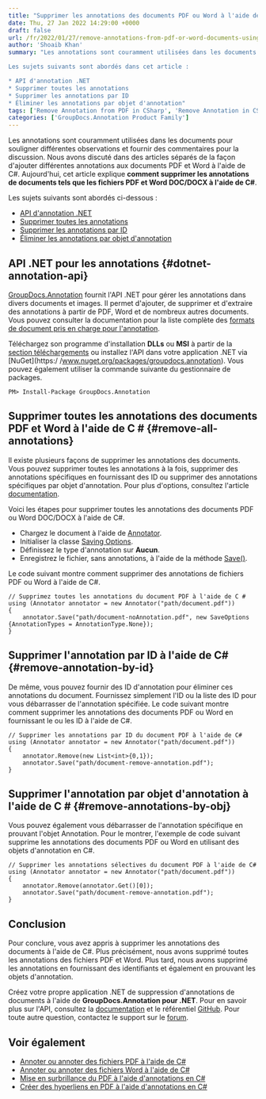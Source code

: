 ```yaml
---
title: "Supprimer les annotations des documents PDF ou Word à l'aide de C#"
date: Thu, 27 Jan 2022 14:29:00 +0000
draft: false
url: /fr/2022/01/27/remove-annotations-from-pdf-or-word-documents-using-csharp/
author: 'Shoaib Khan'
summary: "Les annotations sont couramment utilisées dans les documents pour souligner différentes observations et fournir des commentaires pour la discussion. Nous avons discuté dans des articles séparés, [comment ajouter différentes annotations au PDF](https://blog.groupdocs.com/2022/01/25/annotate-pdf-files-using-csharp) et [documents Word](https ://blog.groupdocs.com/2021/06/23/annotate-word-documents-using-csharp/) en utilisant C#. Aujourd'hui, cet article explique **comment supprimer les annotations de documents tels que les fichiers PDF et Word DOC/DOCX à l'aide de C#**.

Les sujets suivants sont abordés dans cet article :

* API d'annotation .NET
* Supprimer toutes les annotations
* Supprimer les annotations par ID
* Éliminer les annotations par objet d'annotation"
tags: ['Remove Annotation from PDF in CSharp', 'Remove Annotation in CSharp', 'Remove Annotations', 'Remove Annotations from Word in C#']
categories: ['GroupDocs.Annotation Product Family']
---
```


Les annotations sont couramment utilisées dans les documents pour souligner différentes observations et fournir des commentaires pour la discussion. Nous avons discuté dans des articles séparés de la façon d'ajouter différentes annotations aux documents PDF et Word à l'aide de C#. Aujourd'hui, cet article explique **comment supprimer les annotations de documents tels que les fichiers PDF et Word DOC/DOCX à l'aide de C#**.

Les sujets suivants sont abordés ci-dessous :

* [API d'annotation .NET](#dotnet-annotation-api)
* [Supprimer toutes les annotations](#remove-all-annotations)
* [Supprimer les annotations par ID](#remove-annotation-by-id)
* [Éliminer les annotations par objet d'annotation](#remove-annotations-by-obj)

## API .NET pour les annotations {#dotnet-annotation-api}

[GroupDocs.Annotation](https://products.groupdocs.com/annotation/) fournit l'API .NET pour gérer les annotations dans divers documents et images. Il permet d'ajouter, de supprimer et d'extraire des annotations à partir de PDF, Word et de nombreux autres documents. Vous pouvez consulter la documentation pour la liste complète des [formats de document pris en charge pour l'annotation](https://docs.groupdocs.com/annotation/net/supported-document-formats/).

Téléchargez son programme d'installation **DLLs** ou **MSI** à partir de la [section téléchargements](https://downloads.groupdocs.com/annotation) ou installez l'API dans votre application .NET via [NuGet](https:/ /www.nuget.org/packages/groupdocs.annotation). Vous pouvez également utiliser la commande suivante du gestionnaire de packages.

```
PM> Install-Package GroupDocs.Annotation
```

## Supprimer toutes les annotations des documents PDF et Word à l'aide de C # {#remove-all-annotations}

Il existe plusieurs façons de supprimer les annotations des documents. Vous pouvez supprimer toutes les annotations à la fois, supprimer des annotations spécifiques en fournissant des ID ou supprimer des annotations spécifiques par objet d'annotation. Pour plus d'options, consultez l'article [documentation](https://docs.groupdocs.com/annotation/net/remove-annotation-from-document/).

Voici les étapes pour supprimer toutes les annotations des documents PDF ou Word DOC/DOCX à l'aide de C#.

* Chargez le document à l'aide de [Annotator](https://apireference.groupdocs.com/annotation/net/groupdocs.annotation/annotator).
* Initialiser la classe [Saving Options](https://apireference.groupdocs.com/annotation/net/groupdocs.annotation.options/saveoptions).
* Définissez le type d'annotation sur **Aucun**.
* Enregistrez le fichier, sans annotations, à l'aide de la méthode [Save()](https://apireference.groupdocs.com/annotation/net/groupdocs.annotation/annotator/methods/save/index).

Le code suivant montre comment supprimer des annotations de fichiers PDF ou Word à l'aide de C#.

```
// Supprimez toutes les annotations du document PDF à l'aide de C #
using (Annotator annotator = new Annotator("path/document.pdf"))
{
    annotator.Save("path/document-noAnnotation.pdf", new SaveOptions {AnnotationTypes = AnnotationType.None});
}
```

## Supprimer l'annotation par ID à l'aide de C# {#remove-annotation-by-id}

De même, vous pouvez fournir des ID d'annotation pour éliminer ces annotations du document. Fournissez simplement l'ID ou la liste des ID pour vous débarrasser de l'annotation spécifiée. Le code suivant montre comment supprimer les annotations des documents PDF ou Word en fournissant le ou les ID à l'aide de C#.

```
// Supprimer les annotations par ID du document PDF à l'aide de C#
using (Annotator annotator = new Annotator("path/document.pdf"))
{
    annotator.Remove(new List<int>{0,1});
    annotator.Save("path/document-remove-annotation.pdf");
}
```

## Supprimer l'annotation par objet d'annotation à l'aide de C # {#remove-annotations-by-obj}

Vous pouvez également vous débarrasser de l'annotation spécifique en prouvant l'objet Annotation. Pour le montrer, l'exemple de code suivant supprime les annotations des documents PDF ou Word en utilisant des objets d'annotation en C#.

```
// Supprimer les annotations sélectives du document PDF à l'aide de C#
using (Annotator annotator = new Annotator("path/document.pdf"))
{
    annotator.Remove(annotator.Get()[0]);
    annotator.Save("path/document-remove-annotation.pdf");
}
```

## Conclusion

Pour conclure, vous avez appris à supprimer les annotations des documents à l'aide de C#. Plus précisément, nous avons supprimé toutes les annotations des fichiers PDF et Word. Plus tard, nous avons supprimé les annotations en fournissant des identifiants et également en prouvant les objets d'annotation.

Créez votre propre application .NET de suppression d'annotations de documents à l'aide de **GroupDocs.Annotation pour .NET**. Pour en savoir plus sur l'API, consultez la [documentation](https://docs.groupdocs.com/annotation/net/) et le référentiel [GitHub](https://github.com/groupdocs-annotation). Pour toute autre question, contactez le support sur le [forum](https://forum.groupdocs.com/).

## Voir également

* [Annoter ou annoter des fichiers PDF à l'aide de C#](https://blog.groupdocs.com/2022/01/25/annotate-pdf-files-using-csharp/)
* [Annoter ou annoter des fichiers Word à l'aide de C#](https://blog.groupdocs.com/2021/06/23/annotate-word-documents-using-csharp/)
* [Mise en surbrillance du PDF à l'aide d'annotations en C#](https://blog.groupdocs.com/2021/10/12/highlight-pdf-with-annotations-using-csharp/)
* [Créer des hyperliens en PDF à l'aide d'annotations en C#](https://blog.groupdocs.com/2021/10/16/create-hyperlinks-in-pdf-using-annotations-in-csharp/)






